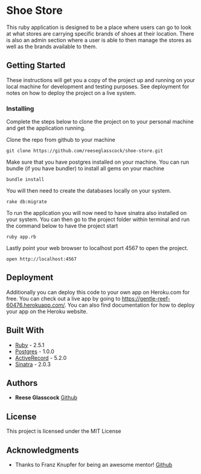 # Shoe Store

This ruby application is designed to be a place where users can go to look at what stores are carrying specific brands of shoes at their location. There is also an admin section where a user is able to then manage the stores as well as the brands available to them.

## Getting Started

These instructions will get you a copy of the project up and running on your local machine for development and testing purposes. See deployment for notes on how to deploy the project on a live system.

### Installing

Complete the steps below to clone the project on to your personal machine and get the application running.

Clone the repo from github to your machine

```
git clone https://github.com/reeseglasscock/shoe-store.git
```

Make sure that you have postgres installed on your machine. You can run bundle (if you have bundler) to install all gems on your machine

```
bundle install
```

You will then need to create the databases locally on your system.

```
rake db:migrate
```

To run the application you will now need to have sinatra also installed on your system. You can then go to the project folder within terminal and run the command below to have the project start

```
ruby app.rb
```

Lastly point your web browser to localhost port 4567 to open the project.

```
open http://localhost:4567
```

## Deployment

Additionally you can deploy this code to your own app on Heroku.com for free. You can check out a live app by going to https://gentle-reef-60476.herokuapp.com/. You can also find documentation for how to deploy your app on the Heroku website.

## Built With

* [Ruby](https://www.ruby-lang.org/en/news/2018/03/28/ruby-2-5-1-released/) - 2.5.1
* [Postgres](https://www.postgresql.org/) - 1.0.0
* [ActiveRecord](http://guides.rubyonrails.org/active_record_basics.html) - 5.2.0
* [Sinatra](http://sinatrarb.com/) - 2.0.3

## Authors

* **Reese Glasscock** [Github](https://github.com/reeseglasscock)

## License

This project is licensed under the MIT License

## Acknowledgments

* Thanks to Franz Knupfer for being an awesome mentor! [Github](https://github.com/franzknupfer)
